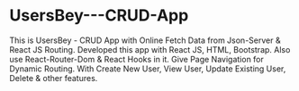 # UsersBey---CRUD-App
This is UsersBey - CRUD App with Online Fetch Data from Json-Server & React JS Routing. Developed this app with React JS, HTML, Bootstrap. Also use React-Router-Dom &amp; React Hooks in it. Give Page Navigation for Dynamic Routing. With Create New User, View User, Update Existing User, Delete &amp; other features.

